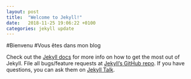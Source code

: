 ```yaml
---
layout: post
title:  "Welcome to Jekyll!"
date:   2018-11-25 19:06:22 +0100
categories: jekyll update
---
```

#Bienvenu 
#Vous êtes dans mon blog

Check out the [Jekyll docs][jekyll-docs] for more info on how to get the most out of Jekyll. File all bugs/feature requests at [Jekyll’s GitHub repo][jekyll-gh]. If you have questions, you can ask them on [Jekyll Talk][jekyll-talk].

[jekyll-docs]: http://jekyllrb.com/docs/home
[jekyll-gh]:   https://github.com/jekyll/jekyll
[jekyll-talk]: https://talk.jekyllrb.com/